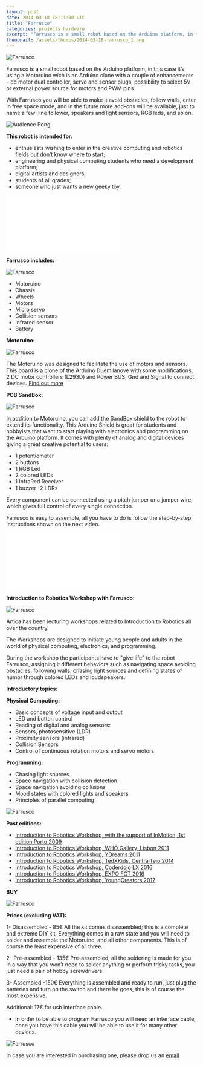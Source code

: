 ```yaml
---
layout: post
date: 2014-03-18 18:11:00 UTC
title: "Farrusco"
categories: projects hardware
excerpt: "Farrusco is a small robot based on the Arduino platform, in this case it’s using a Motoruino wich is an Arduino clone with a couple of enhancements"
thumbnail: /assets/thumbs/2014-03-18-farrusco_1.png
---
```



<img class="postimage" alt="Farrusco" src="/assets/images/2014-03-18-farrusco_2.jpg"/>


Farrusco is a small robot based on the Arduino platform, in this case it’s using a Motoruino wich is an Arduino clone with a couple of enhancements – dc motor dual controller, servo and sensor plugs, possibility to select 5V or external power source for motors and PWM pins.

With Farrusco you will be able to make it avoid obstacles, follow walls, enter in free space mode, and in the future more add-ons will be available, just to name a few: line follower, speakers and light sensors, RGB leds, and so on.


<img class="postimage" alt="Audience Pong" src="/assets/images/2014-03-18-farrusco_3.jpg"/>

<strong>This robot is intended for:</strong>

- enthusiasts wishing to enter in the creative computing and robotics fields but don’t know where to start;
- engineering and physical computing students who need a development platform;
- digital artists and designers;
- students of all grades;
- someone who just wants a new geeky toy.



<div class="video-container"><iframe src="//www.youtube.com/embed/KobfoLQF1p4" frameborder="0" allowfullscreen></iframe></div>




<strong>Farrusco includes:</strong>

<img class="postimage" alt="Farrusco" src="/assets/images/farrusco_components.jpg"/>


- Motoruino
- Chassis
- Wheels
- Motors
- Micro servo
- Collision sensors
- Infrared sensor 
- Battery 

<strong>Motoruino:</strong>

<img class="postimage" alt="Farrusco" src="/assets/images/2014-03-19-motoruino.jpg"/>

The Motoruino was designed to facilitate the use of motors and sensors. This board is a clone of the Arduino Duemilanove with some modifications, 2 DC motor controllers (L293D) and Power BUS, Gnd and Signal to connect devices.
<a href="http://artica.cc/projects/hardware/2014/03/18/motoruino.html">Find out more</a>

<strong>PCB SandBox:</strong>

<img class="postimage" alt="Farrusco" src="/assets/images/2016-08-24-workshop-fablab-04.jpg"/>

In addition to Motoruino, you can add the SandBox shield to the robot to extend its functionality.
This Arduino Shield is great for students and hobbyists that want to start playing with electronics and programming on the Arduino platform. 
It comes with plenty of analog and digital devices giving a great creative potential to users: 

- 1 potentiometer 
- 2 buttons 
- 1 RGB Led 
- 2 colored LEDs 
- 1 InfraRed Receiver 
- 1 buzzer 
-2 LDRs

Every component can be connected using a pitch jumper or a jumper wire, which gives full control of every single connection.


Farrusco is easy to assemble, all you have to do is follow the step-by-step instructions shown on the next video.

<div class="video-container"><iframe src="//www.youtube.com/embed/KXIqOFZ-uWw" frameborder="0" allowfullscreen></iframe></div>




<strong>Introduction to Robotics Workshop with Farrusco:</strong>


<img class="postimage" alt="Farrusco" src="/assets/images/2011-11-03-workshop-lcd--5.jpg"/>


Artica has been lecturing workshops related to Introduction to Robotics all over the country. 

The Workshops are designed to initiate young people and adults in the world of physical computing, electronics, and programming.

During the workshop the participants have to "give life" to the robot Farrusco, assigning it different behaviors such as navigating space avoiding obstacles, following walls, chasing light sources and defining states of humor through colored LEDs and loudspeakers.


<strong>Introductory topics:</strong>

<strong>Physical Computing:</strong>
- Basic concepts of voltage input and output
- LED and button control
- Reading of digital and analog sensors:
- Sensors, photosensitive (LDR)
- Proximity sensors (infrared)
- Collision Sensors
- Control of continuous rotation motors and servo motors

<strong>Programming:</strong>
- Chasing light sources
- Space navigation with collision detection
- Space navigation avoiding collisions
- Mood states with colored lights and speakers
- Principles of parallel computing



<img class="postimage" alt="Farrusco" src="/assets/images/farruscos.jpg"/>

<strong>Past editions:</strong>
- <a href="http://lab.guilhermemartins.net/2009/04/06/workshop-robotica-criativa/">Introduction to Robotics Workshop, with the support of InMotion, 1st edition Porto 2009</a>
- <a href="http://artica.cc/blog/2011/06/08/workshop-farrusco-galeria-who.html">Introduction to Robotics Workshop, WHO Gallery,  Lisbon 2011</a>
- <a href="http://artica.cc/blog/2011/07/05/workshop-farrusco-ydreams.html">Introduction to Robotics Workshop, YDreams 2011</a>
- <a href="http://artica.cc/blog/2014/05/28/tedxkids.html">Introduction to Robotics Workshop, TedXKids, CentralTejo 2014</a>
- <a href="http://artica.cc/blog/2016/03/14/coderdojo-lx.html">Introduction to Robotics Workshop, Coderdojo LX 2016 </a>
- <a href="http://artica.cc/blog/2016/04/08/expofct.html">Introduction to Robotics Workshop, EXPO FCT 2016 </a>
- <a href="http://artica.cc/blog/2017/04/13/youngcreators2017.html">Introduction to Robotics Workshop, YoungCreators 2017 </a>



 
 <strong>BUY</strong>

 
 <img class="postimage" alt="Farrusco" src="/assets/images/farrusco_image02.jpg"/>
 
 
 <strong>Prices (excluding VAT): </strong>


1-	Disassembled - 85€
All the kit comes disassembled; this is a complete and extreme DIY kit. Everything comes in a raw state and you will need to solder and assemble the Motoruino, and all other components. This is of course the least expensive of all three.

2-	Pre-assembled - 135€
Pre-assembled, all the soldering is made for you in a way that you won’t need to solder anything or perform tricky tasks, you just need a pair of hobby screwdrivers.

3-	Assembled -150€
Everything is assembled and ready to run, just plug the batteries and turn on the switch and there he goes, this is of course the most expensive.

Additional: 17€ for usb interface cable.
* in order to be able to program Farrusco you will need an interface cable, once you have this cable you will be able to use it for many other devices.

 <img class="postimage" alt="Farrusco" src="/assets/images/farrusco_image03.jpg"/>

In case you are interested in purchasing one, please drop us an <a href="http://artica.cc/contacts/"> email </a>	
 






